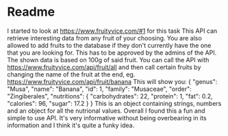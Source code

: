 # Readme

I started to look at https://www.fruityvice.com/#1 for this task
This API can retrieve interesting data from any fruit of your choosing.
You are also allowed to add fruits to the database if they don't currently have the one that you are looking for. This has to be approved by the admins of the API.
The shown data is based on 100g of said fruit.
You can call the API with https://www.fruityvice.com/api/fruit/all and then call certain fruits by changing the name of the fruit at the end, eg. https://www.fruityvice.com/api/fruit/banana
This will show you:
{ "genus": "Musa", "name": "Banana", "id": 1, "family": "Musaceae", "order": "Zingiberales", "nutritions": { "carbohydrates": 22, "protein": 1, "fat": 0.2, "calories": 96, "sugar": 17.2 } }
This is an object containing strings, numbers and an object for all the nutrional values.
Overall I found this a fun and simple to use API. It's very informative without being overbearing in its information and I think it's quite a funky idea.
